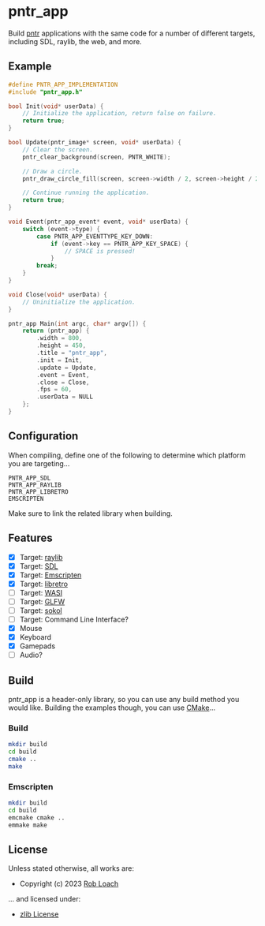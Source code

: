 # pntr_app

Build [pntr](https://github.com/robloach/pntr) applications with the same code for a number of different targets, including SDL, raylib, the web, and more.

## Example

``` c
#define PNTR_APP_IMPLEMENTATION
#include "pntr_app.h"

bool Init(void* userData) {
    // Initialize the application, return false on failure.
    return true;
}

bool Update(pntr_image* screen, void* userData) {
    // Clear the screen.
    pntr_clear_background(screen, PNTR_WHITE);

    // Draw a circle.
    pntr_draw_circle_fill(screen, screen->width / 2, screen->height / 2, 100, PNTR_BLUE);

    // Continue running the application.
    return true;
}

void Event(pntr_app_event* event, void* userData) {
    switch (event->type) {
        case PNTR_APP_EVENTTYPE_KEY_DOWN:
            if (event->key == PNTR_APP_KEY_SPACE) {
                // SPACE is pressed!
            }
        break;
    }
}

void Close(void* userData) {
    // Uninitialize the application.
}

pntr_app Main(int argc, char* argv[]) {
    return (pntr_app) {
        .width = 800,
        .height = 450,
        .title = "pntr_app",
        .init = Init,
        .update = Update,
        .event = Event,
        .close = Close,
        .fps = 60,
        .userData = NULL
    };
}
```

## Configuration

When compiling, define one of the following to determine which platform you are targeting...
```
PNTR_APP_SDL
PNTR_APP_RAYLIB
PNTR_APP_LIBRETRO
EMSCRIPTEN
```

Make sure to link the related library when building.

## Features

- [x] Target: [raylib](https://www.raylib.com/)
- [x] Target: [SDL](https://www.libsdl.org/)
- [x] Target: [Emscripten](https://emscripten.org/)
- [x] Target: [libretro](https://www.libretro.com/)
- [ ] Target: [WASI](https://github.com/WebAssembly/wasi-sdk)
- [ ] Target: [GLFW](https://www.glfw.org/)
- [ ] Target: [sokol](https://github.com/floooh/sokol)
- [ ] Target: Command Line Interface?
- [x] Mouse
- [x] Keyboard
- [x] Gamepads
- [ ] Audio?

## Build

pntr_app is a header-only library, so you can use any build method you would like. Building the examples though, you can use [CMake](https://cmake.org/)...

### Build

``` bash
mkdir build
cd build
cmake ..
make
```

### Emscripten

``` bash
mkdir build
cd build
emcmake cmake ..
emmake make
```

## License

Unless stated otherwise, all works are:

- Copyright (c) 2023 [Rob Loach](https://robloach.net)

... and licensed under:

- [zlib License](LICENSE)
